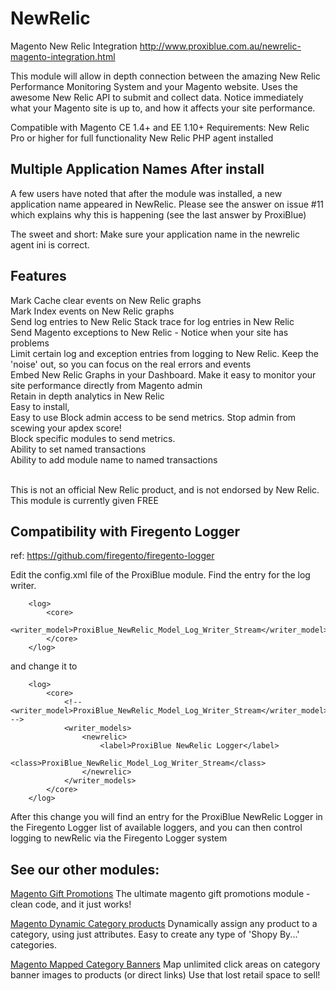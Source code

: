 NewRelic
========

Magento New Relic Integration
http://www.proxiblue.com.au/newrelic-magento-integration.html

This module will allow in depth connection between the amazing New Relic Performance Monitoring System and your Magento website. 
Uses the awesome New Relic API to submit and collect data.
Notice immediately what your Magento site is up to, and how it affects your site performance.

Compatible with Magento CE 1.4+ and EE 1.10+
Requirements:
New Relic Pro or higher for full functionality
New Relic PHP agent installed

Multiple Application Names After install
----------------------------------------

A few users have noted that after the module was installed, a new application name appeared in NewRelic.
Please see the answer on issue #11 which explains why this is happening (see the last answer by ProxiBlue)

The sweet and short: Make sure your application name in the newrelic agent ini is correct.


Features
--------
Mark Cache clear events on New Relic graphs <br/>
Mark Index events on New Relic graphs <br/>
Send log entries to New Relic Stack trace for log entries in New Relic <br/>
Send Magento exceptions to New Relic - Notice when your site has problems <br/>
Limit certain log and exception entries from logging to New Relic. Keep the 'noise' out, so you can focus on the real errors and events <br/>
Embed New Relic Graphs in your Dashboard. Make it easy to monitor your site performance directly from Magento admin <br/>
Retain in depth analytics in New Relic <br/>
Easy to install, <br/>
Easy to use Block admin access to be send metrics. Stop admin from scewing your apdex score! <br/>
Block specific modules to send metrics. <br/>
Ability to set named transactions <br/>
Ability to add module name to named transactions</br>
<br/>

This is not an official New Relic product, and is not endorsed by New Relic. This module is currently given FREE
</br>

Compatibility with Firegento Logger
------------------------------------
ref: https://github.com/firegento/firegento-logger

Edit the config.xml file of the ProxiBlue module.
Find the entry for the log writer.

        <log>
            <core>
                <writer_model>ProxiBlue_NewRelic_Model_Log_Writer_Stream</writer_model>
            </core>
        </log>

and change it to 

        <log>
            <core>
                <!-- <writer_model>ProxiBlue_NewRelic_Model_Log_Writer_Stream</writer_model> -->
                <writer_models>
                    <newrelic>
                        <label>ProxiBlue NewRelic Logger</label>
                        <class>ProxiBlue_NewRelic_Model_Log_Writer_Stream</class>
                    </newrelic>
                </writer_models>
            </core>
        </log>
        
After this change you will find an entry for the ProxiBlue NewRelic Logger in the Firegento Logger list of available loggers, and you can then control logging to newRelic via the Firegento Logger system


See our other modules:
----------------------
[Magento Gift Promotions](http://www.proxiblue.com.au/magento-gift-promotions.html)
The ultimate magento gift promotions module - clean code, and it just works!

[Magento Dynamic Category products](http://www.proxiblue.com.au/magento-dynamic-category-products.html)
Dynamically assign any product to a category, using just attributes. Easy to create any type of 'Shopy By...' categories.

[Magento Mapped Category Banners](http://www.proxiblue.com.au/magento-mapped-category-banners.html)
Map unlimited click areas on category banner images to products (or direct links) Use that lost retail space to sell!

